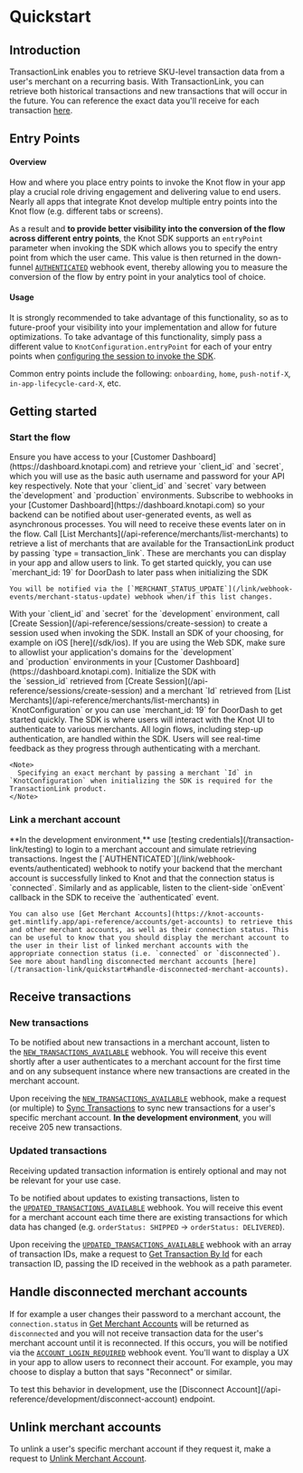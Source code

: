 # Quickstart

## Introduction

TransactionLink enables you to retrieve SKU-level transaction data from a user's merchant on a recurring basis. With TransactionLink, you can retrieve both historical transactions and new transactions that will occur in the future. You can reference the exact data you'll receive for each transaction [here](https://knot-minor-updates.mintlify.app/api-reference/products/transaction-link/transaction-object).

## Entry Points

#### Overview

How and where you place entry points to invoke the Knot flow in your app play a crucial role driving engagement and delivering value to end users. Nearly all apps that integrate Knot develop multiple entry points into the Knot flow (e.g. different tabs or screens).

As a result and **to provide better visibility into the conversion of the flow across different entry points**, the Knot SDK supports an `entryPoint` parameter when invoking the SDK which allows you to specify the entry point from which the user came. This value is then returned in the down-funnel [`AUTHENTICATED`](/link/webhook-events/authenticated) webhook event, thereby allowing you to measure the conversion of the flow by entry point in your analytics tool of choice.

#### Usage

It is strongly recommended to take advantage of this functionality, so as to future-proof your visibility into your implementation and allow for future optimizations. To take advantage of this functionality, simply pass a different value to `KnotConfiguration.entryPoint` for each of your entry points when [configuring the session to invoke the SDK](/sdk/ios#configure-the-session).

Common entry points include the following: `onboarding`, `home`, `push-notif-X`, `in-app-lifecycle-card-X`, etc.

## Getting started

### Start the flow

<AccordionGroup>
  <Accordion title="Access your customer dashboad" icon="table-columns">
    Ensure you have access to your [Customer Dashboard](https://dashboard.knotapi.com) and retrieve your `client_id` and `secret`, which you will use as the basic auth username and password for your API key respectively. Note that your `client_id` and `secret` vary between  the`development` and `production` environments.
  </Accordion>

  <Accordion title="Subscribe to webhooks" icon="webhook">
    Subscribe to webhooks in your [Customer Dashboard](https://dashboard.knotapi.com) so your backend can be notified about user-generated events, as well as asynchronous processes. You will need to receive these events later on in the flow.
  </Accordion>

  <Accordion title="Retrieve available merchants" icon="list-ul">
    Call [List Merchants](/api-reference/merchants/list-merchants) to retrieve a list of merchants that are available for the TransactionLink product by passing `type = transaction_link`. These are merchants you can display in your app and allow users to link. To get started quickly, you can use `merchant_id: 19` for DoorDash to later pass when initializing the SDK

    You will be notified via the [`MERCHANT_STATUS_UPDATE`](/link/webhook-events/merchant-status-update) webhook when/if this list changes.
  </Accordion>

  <Accordion title="Create a session" icon="code">
    With your `client_id` and `secret` for the `development` environment, call [Create Session](/api-reference/sessions/create-session) to create a session used when invoking the SDK.
  </Accordion>

  <Accordion title="Install the SDK" icon="file-import">
    Install an SDK of your choosing, for example on iOS [here](/sdk/ios). If you are using the Web SDK, make sure to allowlist your application's domains for the `development` and `production` environments in your [Customer Dashboard](https://dashboard.knotapi.com).
  </Accordion>

  <Accordion title="Initialize the SDK" icon="play">
    Initialize the SDK with the `session_id` retrieved from [Create Session](/api-reference/sessions/create-session) and a merchant `Id` retrieved from [List Merchants](/api-reference/merchants/list-merchants) in `KnotConfiguration` or you can use `merchant_id: 19` for DoorDash to get started quickly. The SDK is where users will interact with the Knot UI to authenticate to various merchants. All login flows, including step-up authentication, are handled within the SDK. Users will see real-time feedback as they progress through authenticating with a merchant.

    <Note>
      Specifying an exact merchant by passing a merchant `Id` in `KnotConfiguration` when initializing the SDK is required for the TransactionLink product.
    </Note>
  </Accordion>
</AccordionGroup>

### Link a merchant account

<AccordionGroup>
  <Accordion title="Login" icon="arrow-right-to-bracket">
    **In the development environment,** use [testing credentials](/transaction-link/testing) to login to a merchant account and simulate retrieving transactions.
  </Accordion>

  <Accordion title="Handle authenticated event" icon="arrow-right">
    Ingest the [`AUTHENTICATED`](/link/webhook-events/authenticated) webhook to notify your backend that the merchant account is successfully linked to Knot and that the connection status is `connected`. Similarly and as applicable, listen to the client-side `onEvent` callback in the SDK to receive the `authenticated` event.

    You can also use [Get Merchant Accounts](https://knot-accounts-get.mintlify.app/api-reference/accounts/get-accounts) to retrieve this and other merchant accounts, as well as their connection status. This can be useful to know that you should display the merchant account to the user in their list of linked merchant accounts with the appropriate connection status (i.e. `connected` or `disconnected`). See more about handling disconnected merchant accounts [here](/transaction-link/quickstart#handle-disconnected-merchant-accounts).
  </Accordion>
</AccordionGroup>

## Receive transactions

### New transactions

To be notified about new transactions in a merchant account, listen to the [`NEW_TRANSACTIONS_AVAILABLE`](/transaction-link/webhook-events/new-transactions-available) webhook. You will receive this event shortly after a user authenticates to a merchant account for the first time and on any subsequent instance where new transactions are created in the merchant account.

Upon receiving the [`NEW_TRANSACTIONS_AVAILABLE`](/transaction-link/webhook-events/new-transactions-available) webhook, make a request (or multiple) to [Sync Transactions](/api-reference/products/transaction-link/sync) to sync new transactions for a user's specific merchant account. **In the development environment**, you will receive 205 new transactions.

### Updated transactions

<Note>
  Receiving updated transaction information is entirely optional and may not be relevant for your use case.
</Note>

To be notified about updates to existing transactions, listen to the [`UPDATED_TRANSACTIONS_AVAILABLE`](/transaction-link/webhook-events/updated-transactions-available) webhook. You will receive this event for a merchant account each time there are existing transactions for which data has changed (e.g. `orderStatus: SHIPPED` -> `orderStatus: DELIVERED`).

Upon receiving the [`UPDATED_TRANSACTIONS_AVAILABLE`](/transaction-link/webhook-events/updated-transactions-available) webhook with an array of transaction IDs, make a request to [Get Transaction By Id](/api-reference/products/transaction-link/get-by-id) for each transaction ID, passing the ID received in the webhook as a path parameter.

## Handle disconnected merchant accounts

If for example a user changes their password to a merchant account, the `connection.status` in [Get Merchant Accounts](/api-reference/accounts/get-accounts) will be returned as `disconnected` and you will not receive transaction data for the user's merchant account until it is reconnected. If this occurs, you will be notified via the [`ACCOUNT_LOGIN_REQUIRED`](/link/webhook-events/account-login-required) webhook event. You'll want to display a UX in your app to allow users to reconnect their account. For example, you may choose to display a button that says "Reconnect" or similar.

<Note>
  To test this behavior in development, use the [Disconnect Account](/api-reference/development/disconnect-account) endpoint.
</Note>

## Unlink merchant accounts

To unlink a user's specific merchant account if they request it, make a request to [Unlink Merchant Account](/api-reference/accounts/unlink-account).
